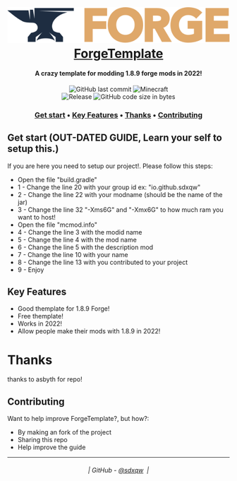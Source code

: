 <br class="Apple-interchange-newline"/>
<h1 align="center">
  <img src=https://github.com/MinecraftForge/MinecraftForge/blob/1.18.x/docs/assets/Forge_logo.svg>
  <a href="https://github.com/sdxqw/ForgeTemplate">ForgeTemplate</a>
</h1>

<h4 align="center">A crazy template for modding 1.8.9 forge mods in 2022!</h4>

<div align="center">
    <img src="https://img.shields.io/github/last-commit/sdxqw/ForgeTemplate" alt="GitHub last commit"/>
    <img src="https://img.shields.io/badge/MC-1.8.9-brightgreen.svg" alt="Minecraft"/>
    <br>
    <img src="https://img.shields.io/github/v/release/sdxqw/ForgeTemplate.svg" alt="Release"/>
    <img src="https://img.shields.io/github/languages/code-size/sdxqw/ForgeTemplate" alt="GitHub code size in bytes"/>
    <br>
</div>

<h3 align="center">
    <a href="#get-start">Get start</a> •
    <a href="#key-features">Key Features</a> •
    <a href="#thanks">Thanks</a> •
    <a href="#contributing">Contributing</a>
</h3>

## Get start (OUT-DATED GUIDE, Learn your self to setup this.)

If you are here you need to setup our project!. Please follow this steps:

* Open the file "build.gradle"
* 1 - Change the line 20 with your group id ex: "io.github.sdxqw"
* 2 - Change the line 22 with your modname (should be the name of the jar)
* 3 - Change the line 32 "-Xms6G" and "-Xmx6G" to how much ram you want to host!
* Open the file "mcmod.info"
* 4 - Change the line 3 with the modid name
* 5 - Change the line 4 with the mod name
* 6 - Change the line 5 with the description mod
* 7 - Change the line 10 with your name
* 8 - Change the line 13 with you contributed to your project
* 9 - Enjoy

## Key Features

* Good themplate for 1.8.9 Forge!
* Free themplate!
* Works in 2022!
* Allow people make their mods with 1.8.9 in 2022!

# Thanks

thanks to asbyth for repo!

## Contributing

Want to help improve ForgeTemplate?, but how?:

* By making an fork of the project
* Sharing this repo
* Help improve the guide

---
<h6 align="center">
  | GitHub - <a href="https://github.com/sdxqw">@sdxqw</a> 
  |
</h6>
